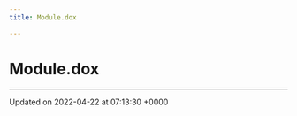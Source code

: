 ```yaml
---
title: Module.dox

---
```


# Module.dox








-------------------------------

Updated on 2022-04-22 at 07:13:30 +0000
